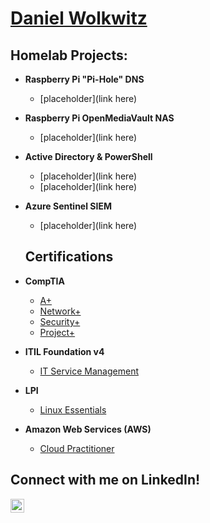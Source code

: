 <h1><a href="https://github.com/daniel-wolkwi">Daniel Wolkwitz</a>

<h2>Homelab Projects:</h2>

- <b>Raspberry Pi "Pi-Hole" DNS</b>
  - [placeholder](link here)
- <b>Raspberry Pi OpenMediaVault NAS</b>
  - [placeholder](link here)
- <b>Active Directory & PowerShell</b>
  - [placeholder](link here)
  - [placeholder](link here)
- <b>Azure Sentinel SIEM</b>
  - [placeholder](link here)
  
  <h2>Certifications</h2>
- <b>CompTIA</b>
  - [A+](https://i.imgur.com/LGGxWy9.jpeg)
  - [Network+](https://i.imgur.com/Wbeh01W.jpeg)
  - [Security+](https://i.imgur.com/FuEx9qN.jpeg)
  - [Project+](https://i.imgur.com/zrQg6b4.jpeg)
- <b>ITIL Foundation v4</b>
  - [IT Service Management](https://i.imgur.com/KYU06yy.jpeg)
- <b>LPI</b>
  - [Linux Essentials](https://i.imgur.com/hqurcho.jpeg)
- <b>Amazon Web Services (AWS)</b>
  - [Cloud Practitioner](https://i.imgur.com/UINdH1j.jpeg)
  
<h2> Connect with me on LinkedIn!</h2>

[<img align="left" alt="Daniel Wolkwiitz | LinkedIn" width="22px" src="https://cdn.jsdelivr.net/npm/simple-icons@v3/icons/linkedin.svg" />][linkedin]

[linkedin]: https://linkedin.com/in/daniel-wolkwitz

<!--
**daniel-wolkwi/daniel-wolkwi** is a ✨ _special_ ✨ repository because its `README.md` (this file) appears on your GitHub profile.

Here are some ideas to get you started:

- 🔭 I’m currently working on ...
- 🌱 I’m currently learning ...
- 👯 I’m looking to collaborate on ...
- 🤔 I’m looking for help with ...
- 💬 Ask me about ...
- 📫 How to reach me: ...
- 😄 Pronouns: ...
- ⚡ Fun fact: ...
-->
